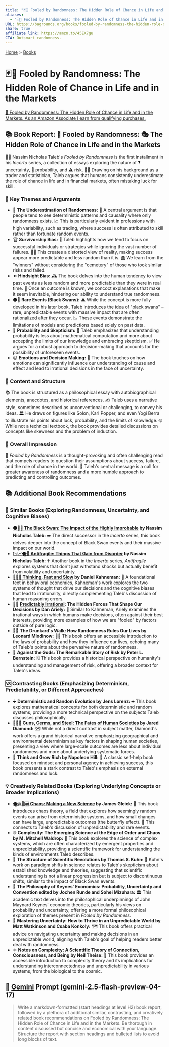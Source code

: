 ```yaml
---
title: "🃏🎲 Fooled by Randomness: The Hidden Role of Chance in Life and in the Markets"
aliases:
  - "🃏🎲 Fooled by Randomness: The Hidden Role of Chance in Life and in the Markets"
URL: https://bagrounds.org/books/fooled-by-randomness-the-hidden-role-of-chance-in-life-and-in-the-markets
share: true
affiliate link: https://amzn.to/45EX7gu
CTA: Outsmart randomness.
---
```

[Home](../index.md) > [Books](./index.md)  
# 🃏🎲 Fooled by Randomness: The Hidden Role of Chance in Life and in the Markets  
[🛒 Fooled by Randomness: The Hidden Role of Chance in Life and in the Markets. As an Amazon Associate I earn from qualifying purchases.](https://amzn.to/45EX7gu)  
  
## 📚 Book Report: 🎲 Fooled by Randomness: 🎭 The Hidden Role of Chance in Life and in the Markets  
  
👨‍🏫 Nassim Nicholas Taleb's *Fooled by Randomness* is the first installment in his *Incerto* series, a collection of essays exploring the nature of ❓ uncertainty, 🎰 probability, and ⚠️ risk. 🧑‍💼 Drawing on his background as a trader and statistician, Taleb argues that humans consistently underestimate the role of chance in life and in financial markets, often mistaking luck for skill.  
  
### 🔑 Key Themes and Arguments  
  
* 🎲 **The Underestimation of Randomness:** 🎯 A central argument is that people tend to see deterministic patterns and causality where only randomness exists. 📈 This is particularly evident in professions with high variability, such as trading, where success is often attributed to skill rather than fortunate random events.  
* 🏆 **Survivorship Bias:** 🔎 Taleb highlights how we tend to focus on successful individuals or strategies while ignoring the vast number of failures. 😵‍💫 This creates a distorted view of reality, making success appear more predictable and less random than it is. 🪦 We learn from the "winners" without considering the "cemetery" of those who took similar risks and failed.  
* ⏪ **Hindsight Bias:** 🕰️ The book delves into the human tendency to view past events as less random and more predictable than they were in real time. 🤯 Once an outcome is known, we concoct explanations that make it seem inevitable, hindering our ability to understand true randomness.  
* ⚫🦢 **Rare Events (Black Swans):** ⚠️ While the concept is more fully developed in his later book, Taleb introduces the idea of "black swans" – rare, unpredictable events with massive impact that are often rationalized after they occur. 📉 These events demonstrate the limitations of models and predictions based solely on past data.  
* 🔢 **Probability and Skepticism:** 🤔 Taleb emphasizes that understanding probability is less about mathematical computation and more about accepting the limits of our knowledge and embracing skepticism. ✅ He argues for a robust approach to decision-making that accounts for the possibility of unforeseen events.  
* 😥 **Emotions and Decision Making:** 🧠 The book touches on how emotions can significantly influence our understanding of cause and effect and lead to irrational decisions in the face of uncertainty.  
  
### 📃 Content and Structure  
  
📚 The book is structured as a philosophical essay with autobiographical elements, anecdotes, and historical references. ✍️ Taleb uses a narrative style, sometimes described as unconventional or challenging, to convey his ideas. 🏛️ He draws on figures like Solon, Karl Popper, and even Yogi Berra to illustrate his points about luck, probability, and the limits of knowledge. 🤓 While not a technical textbook, the book provides detailed discussions on concepts like skewness and the problem of induction.  
  
### 💭 Overall Impression  
  
📖 *Fooled by Randomness* is a thought-provoking and often challenging read that compels readers to question their assumptions about success, failure, and the role of chance in the world. 📣 Taleb's central message is a call for greater awareness of randomness and a more humble approach to predicting and controlling outcomes.  
  
## 📚 Additional Book Recommendations  
  
### 🤝 Similar Books (Exploring Randomness, Uncertainty, and Cognitive Biases)  
  
* **[⚫🦢🎲 The Black Swan: The Impact of the Highly Improbable](./the-black-swan-the-impact-of-the-highly-improbable.md) by Nassim Nicholas Taleb:** ➡️ The direct successor in the *Incerto* series, this book delves deeper into the concept of Black Swan events and their massive impact on our world.  
* **[📉📈🌪️💪 Antifragile: Things That Gain from Disorder](./antifragile-things-that-gain-from-disorder.md) by Nassim Nicholas Taleb:** ➕ Another book in the *Incerto* series, *Antifragile* explores systems that don't just withstand shocks but actually benefit from volatility and uncertainty.  
* **[🤔🐇🐢 Thinking, Fast and Slow](./thinking-fast-and-slow.md) by Daniel Kahneman:** 🧱 A foundational text in behavioral economics, Kahneman's work explores the two systems of thought that drive our decisions and the cognitive biases that lead to irrationality, directly complementing Taleb's discussion of human reasoning errors.  
* 😵‍💫 **[Predictably Irrational](./predictably-irrational.md): The Hidden Forces That Shape Our Decisions by Dan Ariely:** 👯 Similar to Kahneman, Ariely examines the irrational ways in which humans make decisions, often against their best interests, providing more examples of how we are "fooled" by factors outside of pure logic.  
* 🚶‍♂️ **The Drunkard's Walk: How Randomness Rules Our Lives by Leonard Mlodinow:** 🚶‍♀️ This book offers an accessible introduction to the laws of probability and how they influence our lives, echoing many of Taleb's points about the pervasive nature of randomness.  
* 📜 **Against the Gods: The Remarkable Story of Risk by Peter L. Bernstein:** 🗓️ This book provides a historical perspective on humanity's understanding and management of risk, offering a broader context for Taleb's ideas.  
  
### 🆚 Contrasting Books (Emphasizing Determinism, Predictability, or Different Approaches)  
  
* ➗ **Deterministic and Random Evolution by Jens Lorenz:** ➕ This book explores mathematical concepts for both deterministic and random systems, providing a more technical perspective on the subjects Taleb discusses philosophically.  
* **[🔫🦠🔩 Guns, Germs, and Steel: The Fates of Human Societies](./guns-germs-and-steel-the-fates-of-human-societies.md) by Jared Diamond:** 🗺️ While not a direct contrast in subject matter, Diamond's work offers a grand historical narrative emphasizing geographical and environmental determinism as key factors in shaping human societies, presenting a view where large-scale outcomes are less about individual randomness and more about underlying systematic forces.  
* 🙏 **Think and Grow Rich by Napoleon Hill:** 🥇 A classic self-help book focused on mindset and personal agency in achieving success, this book presents a stark contrast to Taleb's emphasis on external randomness and luck.  
  
### 💡 Creatively Related Books (Exploring Underlying Concepts or Broader Implications)  
  
* **[🌪️💥🦋🆕 Chaos: Making a New Science](./chaos.md) by James Gleick:** 🔬 This book introduces chaos theory, a field that explores how seemingly random events can arise from deterministic systems, and how small changes can have large, unpredictable outcomes (the butterfly effect). 🔗 This connects to Taleb's discussion of unpredictability and rare events.  
* 🌐 **Complexity: The Emerging Science at the Edge of Order and Chaos by M. Mitchell Waldrop:** 🤯 This book explores the science of complex systems, which are often characterized by emergent properties and unpredictability, providing a scientific framework for understanding the kinds of environments Taleb describes.  
* 🔄 **The Structure of Scientific Revolutions by Thomas S. Kuhn:** 🔭 Kuhn's work on paradigm shifts in science relates to Taleb's skepticism about established knowledge and theories, suggesting that scientific understanding is not a linear progression but is subject to discontinuous shifts, similar to the impact of Black Swan events.  
* 📜 **The Philosophy of Keynes' Economics: Probability, Uncertainty and Convention edited by Jochen Runde and Sohei Mizuhara:** 🏛️ This academic text delves into the philosophical underpinnings of John Maynard Keynes' economic theories, particularly his views on probability and uncertainty, offering a more formal philosophical exploration of themes present in *Fooled by Randomness*.  
* 🧭 **Mastering Uncertainty: How to Thrive in an Unpredictable World by Matt Watkinson and Csaba Konkoly:** 🗺️ This book offers practical advice on navigating uncertainty and making decisions in an unpredictable world, aligning with Taleb's goal of helping readers better deal with randomness.  
* ⚛️ **Notes on Complexity: A Scientific Theory of Connection, Consciousness, and Being by Neil Theise:** 🔗 This book provides an accessible introduction to complexity theory and its implications for understanding interconnectedness and unpredictability in various systems, from the biological to the cosmic.  
  
## 💬 [Gemini](../software/gemini.md) Prompt (gemini-2.5-flash-preview-04-17)  
> Write a markdown-formatted (start headings at level H2) book report, followed by a plethora of additional similar, contrasting, and creatively related book recommendations on Fooled by Randomness: The Hidden Role of Chance in Life and in the Markets. Be thorough in content discussed but concise and economical with your language. Structure the report with section headings and bulleted lists to avoid long blocks of text.